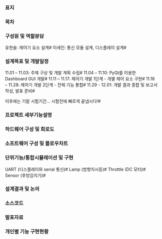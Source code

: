 ### 표지
### 목차
### 구성원 및 역할분담
유한솔: 제어기 요소 설계#
이세인: 통신 모듈 설계, 디스플레이 설계#

### 설계목표 및 개발일정
11.01 – 11.03: 주제 구상 및 개발 계획 수립#
11.04 – 11.10: PyQt를 이용한 Dashboard GUI 개발#
11.11 – 11.17: 제어기 개발 1단계 - 개별 제어 요소 구현#
11.18 – 11.28: 제어기 개발 2단계 - 전체 기능 통합#
11.29 - 12.01: 개발 결과 종합 및 보고서 작성, 발표 준비#

이후에는 기말 시험기간... 시험전에 빠르게 끝냅시다!#

### 프로젝트 세부기능설명
### 하드웨어 구성 및 회로도
### 소프트웨어 구성 및 플로우차트
### 단위기능/통합시뮬레이션 및 구현
UART (디스플레이와 serial 통신)#
Lamp (방향지시등)#
Throttle (DC 모터)#
Sensor (후방감지기)#

### 설계결과 및 논의
### 소스코드
### 발표자료
### 개인별 기능 구현현황
